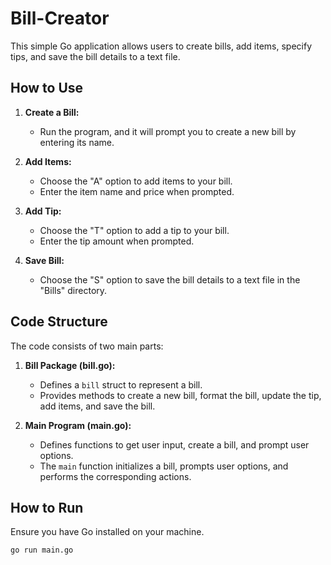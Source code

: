 # Bill-Creator

This simple Go application allows users to create bills, add items, specify tips, and save the bill details to a text file.

## How to Use

1. **Create a Bill:**
   - Run the program, and it will prompt you to create a new bill by entering its name.

2. **Add Items:**
   - Choose the "A" option to add items to your bill.
   - Enter the item name and price when prompted.

3. **Add Tip:**
   - Choose the "T" option to add a tip to your bill.
   - Enter the tip amount when prompted.

4. **Save Bill:**
   - Choose the "S" option to save the bill details to a text file in the "Bills" directory.

## Code Structure

The code consists of two main parts:

1. **Bill Package (bill.go):**
   - Defines a `bill` struct to represent a bill.
   - Provides methods to create a new bill, format the bill, update the tip, add items, and save the bill.

2. **Main Program (main.go):**
   - Defines functions to get user input, create a bill, and prompt user options.
   - The `main` function initializes a bill, prompts user options, and performs the corresponding actions.

## How to Run

Ensure you have Go installed on your machine.

```bash
go run main.go
